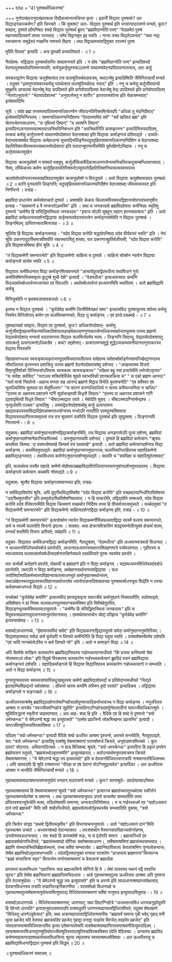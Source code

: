 +++
title = "41 पुरुषार्थाधिकरणम्"

+++
गुणोपसंहारानुपसंहारफला विद्यैकत्वानात्वचिन्ता कृता । इदानीं विद्यातः पुरुषार्थः? उत विद्याङ्गकात्कर्मणः? इति चिन्त्यते । किं युक्तम्? अतः- विद्यातः पुरुषार्थ इति भगवान्वादरायणो मन्यते, कुतः? शब्दात्, दृश्यते ह्यौपनिषदः शब्दो विद्यातः पुरुषार्थं ब्रुवन् "ब्रह्मविदाप्नोति परम्" "वेदाहमेतं पुरुषं महान्तमादित्यवर्णं तमसः परस्तात् । तमेवं विद्वानमृत इह भवति । नान्यः पन्था विद्यतेऽयनाय" "यथा नद्यः स्यन्दमानाः समुद्र्रेस्तं गच्छन्ति नामरूपे विहाय । तथा विद्वान्नामरूपाद्विमुक्तः परात्मरं पुरुष

मुपैति दिव्यम्" इत्यादि । अत्र पूवपक्षी प्रत्यवतिष्ठते - ॥ 1 ॥

नैतदेवम्- यद्विद्यातः पुरुषार्थावाप्तिः शब्दावगम्यते इति । न ह्येषः "ब्रह्मविदाप्नोति परम्" इत्यादिशब्दो वेदनात्पुरुषार्थावाप्तिमवगमयति, कर्मसुकर्तृभूतस्याऽऽत्मनो याथात्म्यवेदनप्रतिपादनपरत्वात्, अतः कर्तुः

संस्कारद्वारेण विद्यायाः क्रतुशेषत्वात् तत्र फलश्रुतिरर्थवादमात्रम्, यथाऽन्येषु द्रव्यादिष्विति जैमिनिराचार्यो मन्यते । तदुक्तं "द्रव्यगुणसंस्कारकर्मसु परार्थत्वात् फलश्रुतिरर्थवादः स्यात्" इति । ननु च कर्मसु कर्तुर्जीवादन्यो मुमुक्षभिः प्राप्यतया वेदान्तेषु वेद्य उपदिश्यते इति प्रागेवोपपादितया वेदान्तेषु वेद्य उपदिश्यते इति प्रागेवोपपादितम् "नेतरोऽनुपपत्तेः" "भेदव्यपदेशाच्च" "अनुपपत्तेस्तु न शारीरः" इतरपरामर्शात्स इति चेन्नासम्भवात्" इत्येवमादिभिः

सूत्रैः । तदेव ब्रह्म तत्त्वमस्यादिसामानाधिकरण्येन जीवादनतिरिक्तमित्येतदपि "अधिकं तु भेदनिर्देशात्" इत्येवमादिभिर्निरस्तम् । सामानाधिकरण्यनिर्देशश्च "ऐतदात्म्यमिदं सर्वं" "सर्वं खल्विदं ब्रह्म" इति चेतनाचेतनसाधारणः, "यः पृथिव्यां तिष्ठन्" "य आत्मनि तिष्ठन्" इत्यादिनाऽवगततत्तदात्मतयाऽवस्थितिनिबन्धन इति "अवस्थितेरिति काशकृत्स्नः" इत्यादिभिरुपपादितम्, तत्कथं कर्मसु कर्त्तुरात्मनो याथात्म्योपदेशपरा वेदान्तशब्दा इति विद्यायाः कर्माङ्गत्वं प्रतिपाद्यते । उच्यते- वेदान्तवाक्यष्वेव विद्यायाः कर्मप्राधान्यं सूचयद्भिर्लिङ्गैस्तदुपवृहितसामानाधिकरण्यनिर्देशेन च वेदान्तशब्दा देहातिरिक्तजीवस्वरूपयाथात्म्योपदेशपरा इति वलादभ्युपगमनीयमिति पूर्वपक्षिणोऽभिप्रायः । ननु च कर्त्तृसंस्कारमुखेन

विद्यायाः क्रत्वनुप्रवेशो न शक्यते वक्तुम्, कर्त्तुर्लौकिकवैदिकसाधारणत्वेनाव्यभिचरितक्रतुसाम्बन्धित्वाभावात् । नैवम्, लौकिकस्य कर्मणः कर्त्तुर्देहादव्यतिरिक्तत्वेऽप्युपपत्तेर्देहातिरिक्तनियत्यात्मस्वरूपस्य

क्रतावेवोपयोगात्तत्त्स्वरूपप्रतिपादनमुखेन क्रत्वनुप्रवेशो न विरुद्धयते । अतो विद्यायाः क्रतुशेषत्वान्नातः पुरुषार्थः ॥ 2 ॥ कानि पुनस्तानि लिङ्गानि; यदुपवृंहितसमानाधिकरण्यनिर्देशेन वेदान्तशब्दा जीवस्वरूपपरा इति निर्णीयन्ते । तत्राह -

ब्रह्मविदां प्राधान्येन कर्मस्वेवाचारो दृश्यते । अश्वषतिः केकयः किलात्मवित्तमस्तद्विज्ञानायोपगतांस्तानृषीन् प्रत्याह - "यक्ष्यमाणो ह वै भगवन्तोऽहमस्मि" इति । तथा च जनकादयो ब्रह्मविदग्रेसराः कर्मनिष्ठाः स्मृतिषु दृश्यन्ते "कर्मणैव हि संसिद्धिमास्थिता जनकादयः" "इयाज सोऽपि सुबहून् यज्ञान् ज्ञानव्यपाश्रायः" इति । अतो ब्रह्मविदां कर्मप्रधानत्वदर्शनाद्विद्यायाः कर्तृस्वरूपवेदनरूपत्वेन कर्माङ्गत्वमेवेति न विद्यातः पुरुषार्थः । लिङ्गमिदम्; प्राप्तिरुच्यतामित्यत्राह - ॥ 3 ॥

श्रुतिरेव हि विद्यायाः कर्माङ्गत्वमाह - "यदेव विद्यया करोति श्रद्धयोपनिषदा तदेव वीर्यवत्तरं भवति" इति । नेयं श्रुतिः प्रकरणादुद्गीथमात्रविषयेति व्यवस्थापयितुं शख्या, यतः प्रकरणाच्छ्रुतिर्वलीयसी, "यदेव विद्यया करोति" इति विद्यामात्रविषया हीयं श्रुतिः ॥ 4 ॥

"तं विद्याकर्मणी समन्वारभेते" इति विद्याकर्मणोः साहित्यं च दृश्यते । साहित्यं चोक्तेन न्यायेन विद्यायाः कर्माङ्गत्वे सत्येव भवति ॥ 5 ॥

विद्यावतः कर्मविधानात् विद्या कर्माङ्गमित्यवगम्यते "आचार्यकुलाद्वेदमधीत्य यथाविधानं गुरोः कर्मातिशेषेणाभिसमावृत्य कुटुम्बे शुचौ देशे" इत्यादौ । "वेदमधीत्य" इत्यध्ययनवतः कर्माणि विदधदर्थावबोधपर्यन्ताध्यनवत एव विदधाति । अर्थावबोधपर्यन्तं ह्यध्ययनमिति स्थापितम् । अतो ब्रह्मविद्य्रापि कर्मसु

विनियुक्तेति न पृथक्फलायावकल्पते ॥ 6 ॥

इतश्च न विद्यातः पुरुषार्थः । "कुर्वन्नेवेह कर्माणि जिजीविषेच्छतं समाः" इत्यात्मविदः पुरुषायुपस्य सर्वस्य कर्मसु नियमेन विनियोगात् कर्मण एव फलमित्यवगम्यते, विद्या तु कर्माङ्गम् । एवं प्राप्ते प्रचक्ष्महे - ॥ 7 ॥

तुशब्दात्पक्षो व्यावृत्तः; विद्यात एव पुरुषार्थः, कुतः? अधिकरोपदेशात्- कर्मासु कर्त्तुर्जीवाद्वेयप्रत्यनीकानवधिकातिशयासङ्खयेकल्याणगुणाकरत्वेनाधिकस्यार्थान्तरभूतस्य परस्य ब्रह्मणो वेद्यतयोपदेशात् भगवतो वादरायणस्य विद्यातः फलमित्येवमेव मतम् । लिङ्गानि तिष्ठन्तु, वेद्यतयोपदेशशस्तु तावत्कर्त्तुः प्रत्यगात्मनोऽधिकसैव । कथं? तद्दर्शनात् - प्रत्यगात्मन्यशुद्धे शुद्धेऽप्यसम्भावनीयानन्तगुणाकरस्य वेद्यस्य निरस्तनि

खिलहयगन्धस्य स्वसङ्कल्पकृतजगदुदयविभवलयलीलस्य सर्वज्ञस्य सर्वशक्तेर्वाङ्गेनसापरिच्छेद्यानन्दस्य जीवाधिपस्य कृत्स्नस्य प्रशासितुः परस्य ब्रह्मणो वेदनोपदेशवाक्येषु दर्शनात् । "अपहतपाष्मा विजरो विमृत्युर्विशोको विजिघत्सोऽपिपासः सत्यकामः सत्यसङ्कल्पः" "तदैक्षत बहु स्यां प्रजायेयेति तत्तेजोऽसृजत" "यः सर्वज्ञः सर्ववित्" "पराऽस्य शक्तिविर्विधैव श्रूयते स्वाभाविकी ज्ञानबलक्रिया च" " स एको ब्रह्मण आनन्दः" "यतो वाचो निवर्तन्ते -अप्राप्य मनसा सह आनन्दं ब्रह्मणो विद्वान्न विभेति कुतश्चनेति" "एष सर्वेश्वर एष भूताधिपतिरेष भूतपाल एप सेतुर्विधरणः" "स कारणं करणाधिपाधिपो न चास्य कश्चिज्जनिता न चाधिपः" "एतस्य वा अक्षरस्य प्रशासने गार्गि सूर्याचन्द्रमसौ विधृतौ तिष्ठतः" "एतस्य वा अक्षरस्य प्रशासने गार्गि द्यावापृथिव्यौ विधृते तिष्ठतः" "भीषाऽस्माद्वातः पवते । भेषोदेति सूयर्ः । भीषाऽस्मादग्निश्चेन्द्रश्च । नृत्युर्धावति पञ्चमः" इत्यादिषुः । तस्माद्वेदनोपदेशशब्देषु कर्त्तुः प्रत्यगात्मनः खद्यातकल्पस्याविद्यादिहेयसम्बनतधयोग्यस्य गन्धोऽपि नास्तीति परमपुरुषविषयाया विद्यायास्तत्प्राप्तिरूपममृतत्वं तत्र तत्र श्रूयमाणं पलमिति विद्यातः पुरुषार्थ इति सुष्ठूक्तम् । लिङ्गान्यपि निरस्यन्ते -। 8 ॥

यदुक्तम्- ब्रह्मविदां कर्मानुष्ठानदर्शनाद्विद्याकर्माङ्गमिति, तन्न विद्याया अनङ्गत्वेऽपि तुल्यं दर्शनम्, ब्रह्मविदां कर्मानुष्ठानदर्शनमनैकान्तिकमित्यर्थः । अननुष्ठानस्यापि दर्शनात् । दृश्यते हि ब्रह्मविदां कर्मत्यागः "ॠषयः कावषेयाः किमथर्ा वयमध्येष्यामहे किमर्था वयं यक्ष्यामहे" इत्यादौ । अतो ब्रह्मविदां कर्मत्यागदर्शनान्न विद्या कर्माङ्गम् । कथमिदमुपपद्यते- ब्रह्मविदां कर्मानुष्ठानमननुष्ठानञ्च; फलाभिसन्धिरहितस्य यज्ञादिकर्मणो ब्रह्मविद्याङ्गत्वात् । तथाविधस्य कर्मणोऽनुष्ठानदर्शनमुपपद्यते । वक्ष्यति च "सर्वापेक्षा च यज्ञादिश्रुतेरश्ववत्"

इति, फलार्थस्य तस्यैव यज्ञादेः कर्मणो मोक्षैवफलब्रह्मविद्याविरोधित्वात्तस्याननुषांनदर्शनमुपपन्नतरम् । विद्यायाः कर्माङ्गत्वे कर्मत्यागः कथमपि नोपपद्यते ॥ 9 ॥

यदुक्तम्- श्रुत्यैव विद्यायाः कर्माङ्गत्वमवगम्यत इति; तत्राह-

न सर्वविद्याविषयेयं श्रुतिः, अपि तूद्गीथविद्याविषयैव "यदेव विद्यया करोति" इति यच्छब्दस्यानिर्धारितविशेषस्य "उद्गीथमुपासीत" इति प्रस्तुतोद्गीथविशेषनिष्ठत्वात् । न हि यत्करोति, तद्विद्ययेति सम्बध्यते, यदेव विद्यया करोति तदेव वीर्यवत्तरमिति विद्यया क्रियमाणं यच्छब्देन निर्दिश्य तस्य हि वीय्यर्वत्तरत्वमुच्यते । यच्चेदमुक्तं "तं विद्याकर्मणी समन्वारभेते" इति विद्याकर्मणोः साहित्यदर्शनाद्विद्या कर्माङ्गम् इति; तत्राह - ॥ 10 ॥

"तं विद्याकर्मणी समन्वारभेते" इत्यत्रोक्तेन न्यायेन विद्याकमर्णोर्भिन्नफलत्वाद्विद्या स्वस्मै फलाय समन्वारभते, कर्म च स्वस्मै फलायेति विभागो द्रष्टव्यः । शतवत्- थया क्षेत्ररत्रविक्रयिणं शदद्वयमन्वेतीत्युक्ते क्षेत्रार्थं शतम्, रत्नार्थं शतमिति विभागः प्रतीयते; तथेहापि ॥ 11 ॥

यदुक्तं- विद्यावतः कर्मविधानाद्विद्या कर्माङ्गमिति, नैतद्युक्तम्, "वेदमधीत्य" इति अध्ययनमात्रवतो विधानात् । न चाध्ययनविधिरेवार्थावबोधे प्रवर्त्तयति, आधानवदध्ययनस्याक्षरराशिग्रहणमात्रे पर्य्यवसानात् । गृहीतस्य च स्वाध्यायस्य फलवत्कर्मावबोधीत्वदर्शनात्तन्निर्णयफले तदर्थविचारे पुरुषः स्वयमेव प्रवर्त्तते ।

ततः कर्मार्थी कर्मज्ञाने प्रवर्त्तते, मोक्षार्थी च ब्रह्मज्ञाने इति न विद्या कर्माङ्गम् । यद्यष्यध्ययनविधिरेवार्थावबोधे प्रवर्त्तयति, तथाऽपि न विद्या कर्माङ्गम्, अर्थज्ञानादर्थान्तरत्वाद्विद्यायाः । यधा जयोतिष्टोमादिकर्मस्वरूपविज्ञानात्फलसाधनभूतं कर्मानुष्ठानमर्थान्तरम्, तथाऽर्थज्ञानरूपाद्व्रह्यस्वरूपविज्ञानादर्थान्तरमेव ध्यानोपासनादिशब्दवाच्या पुरुषाथर्साधनभूता विद्येति न तस्याः कर्मसम्भबन्धगन्धो विद्यते ॥ 12 ॥

यच्चोक्तं "कुर्वन्नेवेह कर्माणि" इत्यात्मविदं ज्ञानाद्वयावृत्य यावज्जीवं कर्मानुष्ठाने नियमयतीति; तन्नोपपद्यते, अविशेषात् न ह्यं नियमः फलसाधनभूतस्वतन्त्रकर्मविषय इति विशेषहेतुरस्ति, विद्याङ्गभूतकर्मविषयतयाऽप्युपपत्तेः । "कर्मणैव हि संसिद्धिमास्थिता जनकादयः" इति च विदुषस्त्वाप्रयाणादुपासनस्यानुवर्त्तमानत्वात् । एवमर्थस्वाभाव्येन चोद्यं परिहृत्य "कुर्वन्नेवेह कर्माणि" इत्यस्यार्थमाह - ॥ 13 ॥

वाशब्दोऽवधारणार्थः, "ईशावास्यमिदं सर्वम्" इति विद्याप्रकरणाद्विद्यास्तुतये सर्वदा कर्मानुष्ठानानुमतिरियम् । विद्यामाहात्म्यात् सर्वदा कर्म कुर्वन्नपि न लिप्यते कर्मभिरिति हि विद्या स्तुता भवति । वाक्यशेषश्चैवमेव दर्शयति "एवं त्वयि नान्यथेतोऽस्ति न कर्म लिप्यते नरे" इति । अतो न कमाङ्गं विद्या ॥ 14 ॥

अपि चैवमेके शाखिनः कामकारेण ब्रह्मविद्यानिष्ठस्य गार्हस्थ्यत्यागमधीयते "किं प्रजया करिष्यामो येषां नोयमामाऽयं लोकः" इति विदुषो विरक्तस्य कामकारेण गार्हस्थ्यकर्मत्यागं ब्रुव्रदिदं वचनं ब्रह्मविद्यायाः कर्मानङ्गत्वं दर्शयति । यज्ञादिकर्माङ्गत्वे हि विद्याया विद्यानिष्ठस्य कामकारेण गार्हस्थ्यत्यागो न सम्भवति । अतो न विद्या कर्माङ्गम् ॥ 15 ॥

पुण्यापुण्यरूपस्य समस्तसांसारिकदुःखमूलस्य कर्मणो ब्रह्मविद्ययोपमर्दां च प्रतिवेदान्तमधीयते "भिद्यते हृदयग्रन्थिश्छिद्यन्ते सर्वसंशयाः । क्षीयन्ते चास्य कर्माणि तस्मिन् दृष्टे परावरे" इत्यादिकम् । तद्विद्यायाः कर्माङ्गत्वे न सङ्गच्छते ॥ 16 ॥

ऊर्ध्वरेतस्स्वाश्रमेषु ब्रह्मविद्यादर्शनात्तेष्वग्निहोत्रदर्शपूणमासादिकर्माभावाच्च न विद्या कर्माङ्गम् । ननूर्ध्वरेतस आश्रमा न सन्त्येव "यवज्जीवमग्निहोत्रं जुहोति" इत्यादिनाऽग्निहोत्रदशर्पूर्णमासादीनां यावज्जीवाधिकारश्रुतेः । श्रुतिविरुद्धानां स्मृतीनां चाप्रामाण्यात् । अत आह- शब्द हि इति । वैदिके एव हि शब्दे ते दृश्यन्ते "त्रयो धर्मस्कन्धाः" ये चेमेऽरण्ये श्रद्धा तप इत्युपासते" "एतमेव प्रव्राजिनो लोकमिच्छन्तः प्रव्रजन्ति" इत्यादौ । यावज्जीवश्रुतिस्त्वविरक्तविषया ॥ 17 ॥

यदिदम् "त्रयो धर्मस्कन्धाः" इत्यादौ वैदिके शब्दे ऊर्ध्वरेत आश्रमा दृश्यन्ते, अतस्ते सन्त्येवेति, नैतदुपपद्यते, यतः "त्रयो धर्मस्कन्धाः" इत्यादिषु वाक्येषु तेषामाश्रमाणां परामर्शमात्रं क्रियते, अनुवादमात्रमित्यर्थः । कुत एतत? चोदनात्- अविदानादित्यर्थः । न ह्यत्र विधिशब्दः श्रूयते; "त्रयो धमर्स्कन्धाः" इत्यादिेना हि प्रकृतं प्रणवेन ब्रह्मोपासनं स्तूयते, "ब्रह्मसंस्थोऽमृतत्वमेति" इत्युपसंहारात् । अतोऽन्यार्थमनुवादमात्रमत्र क्रियते तेषामाश्रमाणाम् । "ये चेमेऽरण्ये श्रद्धा तप इत्यपासदे" इति च देवयानविधिपरत्वात्तत्रापि नाश्रमान्तरविधिसम्भवः । अपि चापवदति हि श्रुति राश्रमान्तरं "वीरहा वा एष देवानां योऽग्निमुद्वासयेत" इत्यादिेका । अत ऊर्ध्वरेतस आश्रमा न सन्तीति जैमिनिराचार्यो मन्यते ॥ 18 ॥

गृहस्थाश्रयमवदाश्रमान्तरमप्यनुष्ठेयं भगवान् वादरायणो मन्यते । कुतः? साम्यश्रुतेः- उपादेयतयाऽभिमत

गृहस्थाश्रमसाम्यं हि तेषामप्याश्रमाणां श्रूयते "त्रयो धर्मस्कन्धाः" इत्यारभ्य ब्रह्मसंस्थस्तुत्यर्थतया स्कीर्त्तनं गृहस्थाश्रमस्येतरेषां च समानम् । अथ गृहस्थाश्रमस्यानुवादः प्राप्तो सत्यामेव सम्भवतीति तस्य प्रप्तिरवश्याभ्युपेत्येति मतम्, तदितरेषामपि समानम्, अन्यत्राऽभिनिवेशात् । न च गार्हस्थ्यधर्म एव "यज्ञोऽध्ययनं दानं तपो ब्रह्मचर्य" मिति सर्वैः शब्दैरभिधीयते, ब्रह्मचर्यतपसोर्गृहस्थस्यैव सम्भवादिति युक्तम्, "त्रयो धर्मस्कन्धाः"

इति त्रित्वेन संगृह्य "प्रथमो द्वितीयस्तृतीयः" इति विभागवचनानुपपत्तेः । अतो "यज्ञोऽध्ययनं दान"मिति गृहस्थाश्रम उच्यते । अध्ययनशब्दो वेदाभ्यासपरः । तपःशशब्देन वैस्वानसपारिव्राज्ययोगर्रहणम्, उभयोस्तपःप्रधानत्वात् । तपः शब्दो हि कायक्लेशे रूढः, स चं द्वयोरपि समानः । ब्रह्मचारिधर्म एव ब्रह्मचयर्शब्देनाभिधीयते, "ब्रह्मसंस्थशब्दो यौगिकः सर्वाश्रमसाधारण।, सर्वेषामाश्रमिणां ब्रह्मसंस्थासम्भवात् । ब्रह्मणि संस्थासंस्थितिर्ब्रह्मसंस्थत्वं, तच्च सर्वेषां सम्भवत्येव । ब्रह्मनिष्ठाविकलाः केवलाश्रमिणः पुण्यलोकभाजः; तेष्वेव ब्रह्मनिष्ठोऽमृतत्वभाग्भवति । तदेतद्विस्पष्टमुक्तं भगवता पराशरेण "प्राजापत्यं ब्राह्मणाना"मित्यारभ्य "ब्राह्मं संन्यासिनां स्मृत" मित्यन्तेन वर्णानामाश्रमाणां च केवलानां ब्रह्मलोक

प्राप्त्यन्तं फलमभिधाय "एकान्तिनः सदा ब्रह्मध्यायिनो योगिनो हि ये । तेषां तत्परमठ स्थानं यद्वै पश्यन्ति सूरयः" इति तेष्वेव ब्रह्मनिष्ठानां ब्रह्मप्राप्तिमभिदधाता । अतो गृहस्थाश्रमतुल्या ऊर्ध्वरेतस आश्रमा अपि दृश्यन्त इति तेऽप्यनुष्ठेयाः । "ये चेमेऽरण्ये श्रुद्धा तपः इत्युपासते" इति च अरण्ये इति तपःप्रधानाश्रमप्राप्त्यपेक्षत्वाद् देवयानविधानस्य तत्रापि तत्प्राप्तिरङ्गीकरणीया । परामर्शपक्षे विधानपक्षे च गृहस्थाश्रमतुल्यमेषामप्यनुष्ठेयत्वमित्युपपाद्य विधिरेवायमाश्रमाणां सर्वेषां नानुवाद इत्युपपादयितुमाह -। 19 ॥

वाशब्दोऽवधारणार्थः । विधिरेवायमाश्रमाणाम्; धारणवत्; यथा दिष्टाग्निहोत्रे "अधस्तात्समिधं धारयन्ननुद्रवेदुपरि हि देवेभ्यो धारयति" इत्यत्रानुवादसरूपादपि वाक्यादुपरि धारणस्याप्राप्तत्वद्विधिराश्रीयते; तदुक्तं शेषलक्षणे "विधिस्तु धारणेऽपूर्वत्वात्" इति; तथा अत्राप्यप्राप्तत्वाद्विधिरेवाश्रयणीयः "ब्रह्मचर्यं समाप्य गृही भवेद् गृहाद् वनी भूत्वा प्रव्रजेत् यदि वेतरथा ब्रह्मचर्यादेव प्रव्रजेत् गृहाद्वा वनाद्वा यदहरेव विरजेत् तदहरेव प्रव्रजेत्" इति जावालानामाश्रमविधिमसन्तमिव कृत्वा एतेष्वन्यपरेष्वपि वाक्येष्वाश्रयमप्राप्तिरवश्याश्रयणीयेत्युपपादितम् । एवमाश्रमान्तरविधानादृणश्रुतिर्यावज्जीवश्रुतिरपवादश्रुतिश्चाविरक्तविषया एवेति वेदितव्याः । अन्याश्च ब्रह्मविदः कर्मणामाप्रयाणादवश्यकर्तव्यताविधायिन्यः श्रुतयः स्मृतयश्च स्वस्वाश्रमधर्मविषयाः । अत ऊध्वर्रेतस्सु च ब्रह्मविद्याविधानाद्विद्यात पुरुषार्थ इति सिद्धम् ॥ 20 ॥

॥ पुरुषार्थाधिकरणं समाप्तम् ॥